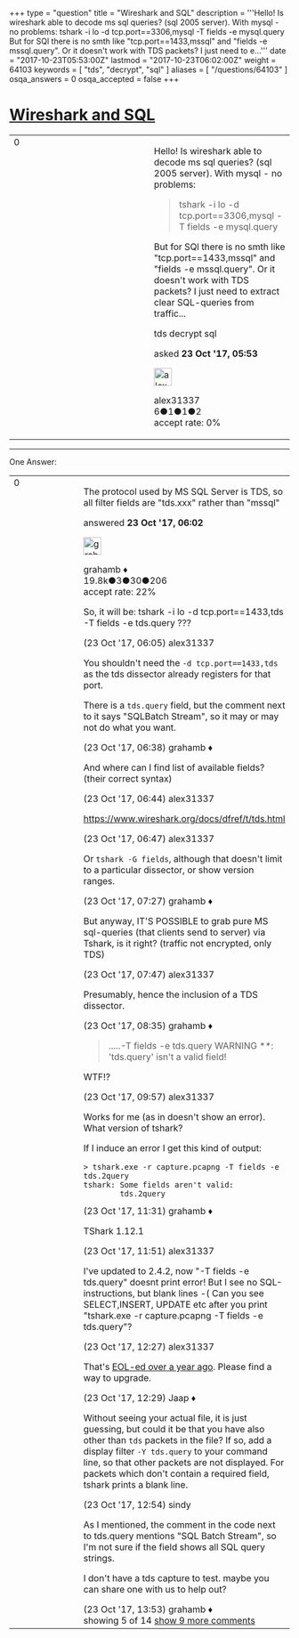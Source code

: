 +++
type = "question"
title = "Wireshark and SQL"
description = '''Hello! Is wireshark able to decode ms sql queries? (sql 2005 server). With mysql - no problems:   tshark -i lo -d tcp.port==3306,mysql -T fields -e mysql.query  But for SQl there is no smth like &quot;tcp.port==1433,mssql&quot; and &quot;fields -e mssql.query&quot;. Or it doesn&#x27;t work with TDS packets? I just need to e...'''
date = "2017-10-23T05:53:00Z"
lastmod = "2017-10-23T06:02:00Z"
weight = 64103
keywords = [ "tds", "decrypt", "sql" ]
aliases = [ "/questions/64103" ]
osqa_answers = 0
osqa_accepted = false
+++

<div class="headNormal">

# [Wireshark and SQL](/questions/64103/wireshark-and-sql)

</div>

<div id="main-body">

<div id="askform">

<table id="question-table" style="width:100%;"><colgroup><col style="width: 50%" /><col style="width: 50%" /></colgroup><tbody><tr class="odd"><td style="width: 30px; vertical-align: top"><div class="vote-buttons"><div id="post-64103-score" class="post-score" title="current number of votes">0</div><div id="favorite-count" class="favorite-count"></div></div></td><td><div id="item-right"><div class="question-body"><p>Hello! Is wireshark able to decode ms sql queries? (sql 2005 server). With mysql - no problems:</p><blockquote><p>tshark -i lo -d tcp.port==3306,mysql -T fields -e mysql.query</p></blockquote><p>But for SQl there is no smth like "tcp.port==1433,mssql" and "fields -e mssql.query". Or it doesn't work with TDS packets? I just need to extract clear SQL-queries from traffic...</p></div><div id="question-tags" class="tags-container tags">tds decrypt sql</div><div id="question-controls" class="post-controls"></div><div class="post-update-info-container"><div class="post-update-info post-update-info-user"><p>asked <strong>23 Oct '17, 05:53</strong></p><img src="https://secure.gravatar.com/avatar/51a92fe03eb10523cb90fc59a5546dde?s=32&amp;d=identicon&amp;r=g" class="gravatar" width="32" height="32" alt="alex31337&#39;s gravatar image" /><p>alex31337<br />
<span class="score" title="6 reputation points">6</span><span title="1 badges"><span class="badge1">●</span><span class="badgecount">1</span></span><span title="1 badges"><span class="silver">●</span><span class="badgecount">1</span></span><span title="2 badges"><span class="bronze">●</span><span class="badgecount">2</span></span><br />
<span class="accept_rate" title="Rate of the user&#39;s accepted answers">accept rate:</span> <span title="alex31337 has no accepted answers">0%</span></p></div></div><div id="comments-container-64103" class="comments-container"></div><div id="comment-tools-64103" class="comment-tools"></div><div class="clear"></div><div id="comment-64103-form-container" class="comment-form-container"></div><div class="clear"></div></div></td></tr></tbody></table>

------------------------------------------------------------------------

<div class="tabBar">

<span id="sort-top"></span>

<div class="headQuestions">

One Answer:

</div>

</div>

<span id="64104"></span>

<div id="answer-container-64104" class="answer">

<table style="width:100%;"><colgroup><col style="width: 50%" /><col style="width: 50%" /></colgroup><tbody><tr class="odd"><td style="width: 30px; vertical-align: top"><div class="vote-buttons"><div id="post-64104-score" class="post-score" title="current number of votes">0</div></div></td><td><div class="item-right"><div class="answer-body"><p>The protocol used by MS SQL Server is TDS, so all filter fields are "tds.xxx" rather than "mssql"</p></div><div class="answer-controls post-controls"></div><div class="post-update-info-container"><div class="post-update-info post-update-info-user"><p>answered <strong>23 Oct '17, 06:02</strong></p><img src="https://secure.gravatar.com/avatar/d2a7e24ca66604c749c7c88c1da8ff78?s=32&amp;d=identicon&amp;r=g" class="gravatar" width="32" height="32" alt="grahamb&#39;s gravatar image" /><p>grahamb ♦<br />
<span class="score" title="19834 reputation points"><span>19.8k</span></span><span title="3 badges"><span class="badge1">●</span><span class="badgecount">3</span></span><span title="30 badges"><span class="silver">●</span><span class="badgecount">30</span></span><span title="206 badges"><span class="bronze">●</span><span class="badgecount">206</span></span><br />
<span class="accept_rate" title="Rate of the user&#39;s accepted answers">accept rate:</span> <span title="grahamb has 274 accepted answers">22%</span></p></div></div><div id="comments-container-64104" class="comments-container"><span id="64105"></span><div id="comment-64105" class="comment"><div id="post-64105-score" class="comment-score"></div><div class="comment-text"><p>So, it will be: tshark -i lo -d tcp.port==1433,tds -T fields -e tds.query ???</p></div><div id="comment-64105-info" class="comment-info"><span class="comment-age">(23 Oct '17, 06:05)</span> alex31337</div></div><span id="64106"></span><div id="comment-64106" class="comment"><div id="post-64106-score" class="comment-score"></div><div class="comment-text"><p>You shouldn't need the <code>-d tcp.port==1433,tds</code> as the tds dissector already registers for that port.</p><p>There is a <code>tds.query</code> field, but the comment next to it says "SQLBatch Stream", so it may or may not do what you want.</p></div><div id="comment-64106-info" class="comment-info"><span class="comment-age">(23 Oct '17, 06:38)</span> grahamb ♦</div></div><span id="64107"></span><div id="comment-64107" class="comment"><div id="post-64107-score" class="comment-score"></div><div class="comment-text"><p>And where can I find list of available fields? (their correct syntax)</p></div><div id="comment-64107-info" class="comment-info"><span class="comment-age">(23 Oct '17, 06:44)</span> alex31337</div></div><span id="64108"></span><div id="comment-64108" class="comment"><div id="post-64108-score" class="comment-score"></div><div class="comment-text"><p><a href="https://www.wireshark.org/docs/dfref/t/tds.html">https://www.wireshark.org/docs/dfref/t/tds.html</a></p></div><div id="comment-64108-info" class="comment-info"><span class="comment-age">(23 Oct '17, 06:47)</span> alex31337</div></div><span id="64109"></span><div id="comment-64109" class="comment"><div id="post-64109-score" class="comment-score"></div><div class="comment-text"><p>Or <code>tshark -G fields</code>, although that doesn't limit to a particular dissector, or show version ranges.</p></div><div id="comment-64109-info" class="comment-info"><span class="comment-age">(23 Oct '17, 07:27)</span> grahamb ♦</div></div><span id="64110"></span><div id="comment-64110" class="comment not_top_scorer"><div id="post-64110-score" class="comment-score"></div><div class="comment-text"><p>But anyway, IT'S POSSIBLE to grab pure MS sql-queries (that clients send to server) via Tshark, is it right? (traffic not encrypted, only TDS)</p></div><div id="comment-64110-info" class="comment-info"><span class="comment-age">(23 Oct '17, 07:47)</span> alex31337</div></div><span id="64112"></span><div id="comment-64112" class="comment not_top_scorer"><div id="post-64112-score" class="comment-score"></div><div class="comment-text"><p>Presumably, hence the inclusion of a TDS dissector.</p></div><div id="comment-64112-info" class="comment-info"><span class="comment-age">(23 Oct '17, 08:35)</span> grahamb ♦</div></div><span id="64114"></span><div id="comment-64114" class="comment not_top_scorer"><div id="post-64114-score" class="comment-score"></div><div class="comment-text"><blockquote><p>.....-T fields -e tds.query WARNING **: 'tds.query' isn't a valid field!</p></blockquote><p>WTF!?</p></div><div id="comment-64114-info" class="comment-info"><span class="comment-age">(23 Oct '17, 09:57)</span> alex31337</div></div><span id="64119"></span><div id="comment-64119" class="comment not_top_scorer"><div id="post-64119-score" class="comment-score"></div><div class="comment-text"><p>Works for me (as in doesn't show an error). What version of tshark?</p><p>If I induce an error I get this kind of output:</p><pre><code>&gt; tshark.exe -r capture.pcapng -T fields -e tds.2query
tshark: Some fields aren&#39;t valid:
        tds.2query</code></pre></div><div id="comment-64119-info" class="comment-info"><span class="comment-age">(23 Oct '17, 11:31)</span> grahamb ♦</div></div><span id="64121"></span><div id="comment-64121" class="comment not_top_scorer"><div id="post-64121-score" class="comment-score"></div><div class="comment-text"><p>TShark 1.12.1</p></div><div id="comment-64121-info" class="comment-info"><span class="comment-age">(23 Oct '17, 11:51)</span> alex31337</div></div><span id="64123"></span><div id="comment-64123" class="comment not_top_scorer"><div id="post-64123-score" class="comment-score"></div><div class="comment-text"><p>I've updated to 2.4.2, now "-T fields -e tds.query" doesnt print error! But I see no SQL-instructions, but blank lines -( Can you see SELECT,INSERT, UPDATE etc after you print "tshark.exe -r capture.pcapng -T fields -e tds.query"?</p></div><div id="comment-64123-info" class="comment-info"><span class="comment-age">(23 Oct '17, 12:27)</span> alex31337</div></div><span id="64124"></span><div id="comment-64124" class="comment not_top_scorer"><div id="post-64124-score" class="comment-score"></div><div class="comment-text"><p>That's <a href="https://wiki.wireshark.org/Development/LifeCycle">EOL-ed over a year ago</a>. Please find a way to upgrade.</p></div><div id="comment-64124-info" class="comment-info"><span class="comment-age">(23 Oct '17, 12:29)</span> Jaap ♦</div></div><span id="64125"></span><div id="comment-64125" class="comment not_top_scorer"><div id="post-64125-score" class="comment-score"></div><div class="comment-text"><p>Without seeing your actual file, it is just guessing, but could it be that you have also other than <code>tds</code> packets in the file? If so, add a display filter <code>-Y tds.query</code> to your command line, so that other packets are not displayed. For packets which don't contain a required field, tshark prints a blank line.</p></div><div id="comment-64125-info" class="comment-info"><span class="comment-age">(23 Oct '17, 12:54)</span> sindy</div></div><span id="64126"></span><div id="comment-64126" class="comment not_top_scorer"><div id="post-64126-score" class="comment-score"></div><div class="comment-text"><p>As I mentioned, the comment in the code next to tds.query mentions "SQL Batch Stream", so I'm not sure if the field shows all SQL query strings.</p><p>I don't have a tds capture to test. maybe you can share one with us to help out?</p></div><div id="comment-64126-info" class="comment-info"><span class="comment-age">(23 Oct '17, 13:53)</span> grahamb ♦</div></div></div><div id="comment-tools-64104" class="comment-tools"><span class="comments-showing"> showing 5 of 14 </span> <a href="#" class="show-all-comments-link">show 9 more comments</a></div><div class="clear"></div><div id="comment-64104-form-container" class="comment-form-container"></div><div class="clear"></div></div></td></tr></tbody></table>

</div>

<div class="paginator-container-left">

</div>

</div>

</div>

